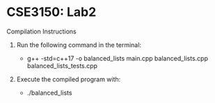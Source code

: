 # CSE3150: Lab2

Compilation Instructions

1. Run the following command in the terminal:
   - g++ -std=c++17 -o balanced_lists main.cpp balanced_lists.cpp balanced_lists_tests.cpp
  
2. Execute the compiled program with:
   - ./balanced_lists 
